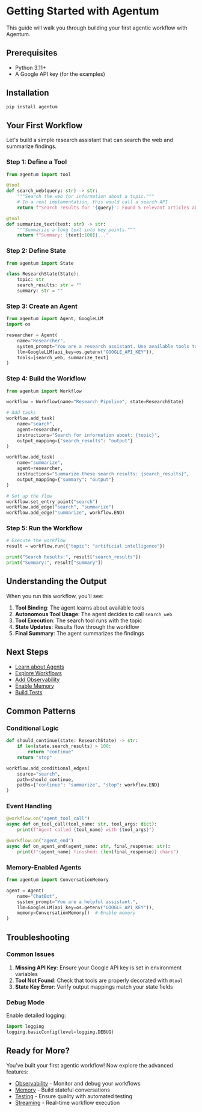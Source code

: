 # Getting Started with Agentum

This guide will walk you through building your first agentic workflow with Agentum.

## Prerequisites

- Python 3.11+
- A Google API key (for the examples)

## Installation

```bash
pip install agentum
```

## Your First Workflow

Let's build a simple research assistant that can search the web and summarize findings.

### Step 1: Define a Tool

```python
from agentum import tool

@tool
def search_web(query: str) -> str:
    """Search the web for information about a topic."""
    # In a real implementation, this would call a search API
    return f"Search results for '{query}': Found 5 relevant articles about the topic."

@tool
def summarize_text(text: str) -> str:
    """Summarize a long text into key points."""
    return f"Summary: {text[:100]}..."
```

### Step 2: Define State

```python
from agentum import State

class ResearchState(State):
    topic: str
    search_results: str = ""
    summary: str = ""
```

### Step 3: Create an Agent

```python
from agentum import Agent, GoogleLLM
import os

researcher = Agent(
    name="Researcher",
    system_prompt="You are a research assistant. Use available tools to gather and summarize information.",
    llm=GoogleLLM(api_key=os.getenv("GOOGLE_API_KEY")),
    tools=[search_web, summarize_text]
)
```

### Step 4: Build the Workflow

```python
from agentum import Workflow

workflow = Workflow(name="Research_Pipeline", state=ResearchState)

# Add tasks
workflow.add_task(
    name="search",
    agent=researcher,
    instructions="Search for information about: {topic}",
    output_mapping={"search_results": "output"}
)

workflow.add_task(
    name="summarize", 
    agent=researcher,
    instructions="Summarize these search results: {search_results}",
    output_mapping={"summary": "output"}
)

# Set up the flow
workflow.set_entry_point("search")
workflow.add_edge("search", "summarize")
workflow.add_edge("summarize", workflow.END)
```

### Step 5: Run the Workflow

```python
# Execute the workflow
result = workflow.run({"topic": "artificial intelligence"})

print("Search Results:", result["search_results"])
print("Summary:", result["summary"])
```

## Understanding the Output

When you run this workflow, you'll see:

1. **Tool Binding**: The agent learns about available tools
2. **Autonomous Tool Usage**: The agent decides to call `search_web`
3. **Tool Execution**: The search tool runs with the topic
4. **State Updates**: Results flow through the workflow
5. **Final Summary**: The agent summarizes the findings

## Next Steps

- [Learn about Agents](concepts/agent.md)
- [Explore Workflows](concepts/workflow.md)
- [Add Observability](features/observability.md)
- [Enable Memory](features/memory.md)
- [Build Tests](features/testing.md)

## Common Patterns

### Conditional Logic

```python
def should_continue(state: ResearchState) -> str:
    if len(state.search_results) > 100:
        return "continue"
    return "stop"

workflow.add_conditional_edges(
    source="search",
    path=should_continue,
    paths={"continue": "summarize", "stop": workflow.END}
)
```

### Event Handling

```python
@workflow.on("agent_tool_call")
async def on_tool_call(tool_name: str, tool_args: dict):
    print(f"Agent called {tool_name} with {tool_args}")

@workflow.on("agent_end")
async def on_agent_end(agent_name: str, final_response: str):
    print(f"{agent_name} finished: {len(final_response)} chars")
```

### Memory-Enabled Agents

```python
from agentum import ConversationMemory

agent = Agent(
    name="ChatBot",
    system_prompt="You are a helpful assistant.",
    llm=GoogleLLM(api_key=os.getenv("GOOGLE_API_KEY")),
    memory=ConversationMemory()  # Enable memory
)
```

## Troubleshooting

### Common Issues

1. **Missing API Key**: Ensure your Google API key is set in environment variables
2. **Tool Not Found**: Check that tools are properly decorated with `@tool`
3. **State Key Error**: Verify output mappings match your state fields

### Debug Mode

Enable detailed logging:

```python
import logging
logging.basicConfig(level=logging.DEBUG)
```

## Ready for More?

You've built your first agentic workflow! Now explore the advanced features:

- [Observability](features/observability.md) - Monitor and debug your workflows
- [Memory](features/memory.md) - Build stateful conversations
- [Testing](features/testing.md) - Ensure quality with automated testing
- [Streaming](features/streaming.md) - Real-time workflow execution
